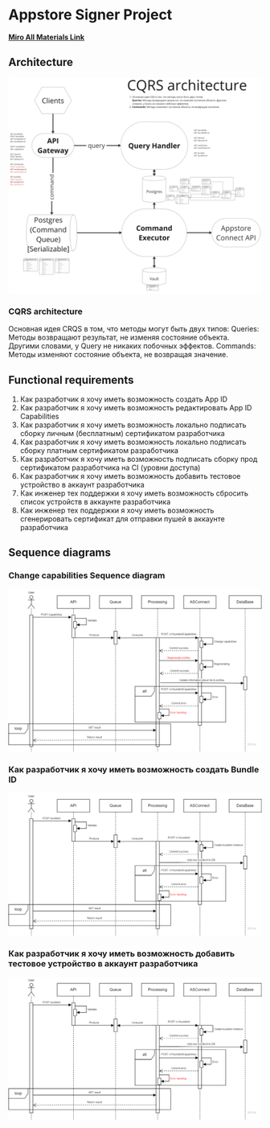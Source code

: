 # Appstore Signer Project

**<a href="https://miro.com/app/board/uXjVN7ZCQww=/" target="_blank">Miro All Materials Link</a>**

## Architecture

![top-level_architecture.png](doc/images/img.png)

### CQRS architecture
Основная идея CRQS в том, что методы могут быть двух типов:
Queries: Методы возвращают результат, не изменяя состояние объекта. Другими словами, у Query не никаких побочных эффектов.
Commands: Методы изменяют состояние объекта, не возвращая значение.

## Functional requirements

1. Как разработчик я хочу иметь возможность создать App ID 
2. Как разработчик я хочу иметь возможность редактировать App ID Capabilities 
3. Как разработчик я хочу иметь возможность локально подписать сборку личным (бесплатным) сертификатом разработчика 
4. Как разработчик я хочу иметь возможность локально подписать сборку платным сертификатом разработчика
5. Как разработчик я хочу иметь возможность подписать сборку прод сертификатом разработчика на CI (уровни доступа)
6. Как разработчик я хочу иметь возможность добавить тестовое устройство в аккаунт разработчика
7. Как инженер тех поддержки я хочу иметь возможность сбросить список устройств в аккаунте разработчика 
8. Как инженер тех поддержки я хочу иметь возможность сгенерировать сертификат для отправки пушей в аккаунте разработчика

## Sequence diagrams
### Change capabilities Sequence diagram
![](doc/images/img_1.png)

### Как разработчик я хочу иметь возможность создать Bundle ID
![](doc/images/img_2.png)

### Как разработчик я хочу иметь возможность добавить тестовое устройство в аккаунт разработчика
![](doc/images/img_2.png)

